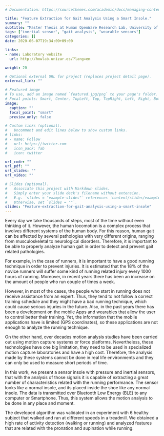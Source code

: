 ```yaml
---
# Documentation: https://sourcethemes.com/academic/docs/managing-content/

title: "Feature Extraction for Gait Analysis Using a Smart Insole."
summary: ""
subtitle: "Master Thesis at Human OpenWare Research Lab, University of Zaragoza (Spain)"
tags: ["inertial sensor", "gait analysis", "wearable sensors"]
categories: []
date: 2020-06-07T19:34:09+09:00

links:
- name: Laboratory website
  url: http://howlab.unizar.es/?lang=en

weight: 20

# Optional external URL for project (replaces project detail page).
external_link: ""

# Featured image
# To use, add an image named `featured.jpg/png` to your page's folder.
# Focal points: Smart, Center, TopLeft, Top, TopRight, Left, Right, BottomLeft, Bottom, BottomRight.
image:
  caption: ""
  focal_point: "smart"
  preview_only: false

# Custom links (optional).
#   Uncomment and edit lines below to show custom links.
# links:
# - name: Follow
#   url: https://twitter.com
#   icon_pack: fab
#   icon: twitter

url_code: ""
url_pdf: ""
url_slides: ""
url_video: ""

# Slides (optional).
#   Associate this project with Markdown slides.
#   Simply enter your slide deck's filename without extension.
#   E.g. `slides = "example-slides"` references `content/slides/example-slides.md`.
#   Otherwise, set `slides = ""`.
slides: "Feature-extraction-for-gait-analysis-using-a-smart-insole"
---
```


Every day we take thousands of steps, most of the time without even thinking of it. However, the human locomotion is a complex process that involves different systems of the human body. For this reason, human gait can be affected by several pathologies with very different origins, ranging from musculoskeletal to neurological disorders. Therefore, it is important to be able to properly analyze human gait in order to detect and prevent gait related pathologies.

For example, in the case of runners, it is important to have a good running technique in order to prevent injuries. It is estimated that the 18% of the novice runners will suffer some kind of running related injury every 1000 hours of running. Moreover, in recent years there has been an increase on the amount of people who run couple of times a week.

However, in most of the cases, the people who start in running does not receive assistance from an expert. Thus, they tend to not follow a correct training schedule and they might have a bad running technique, which could cause serious injuries in the future. Also, in the past years there has been a development on the mobile Apps and wearables that allow the user to control better their training. Yet, the information that the mobile applications have is limited (GPS coordinates), so these applications are not enough to analyze the running technique.

On the other hand, over decades motion analysis studies have been carried out using motion capture systems or force platforms. Nevertheless, these technologies have one big limitation, they need to be used in specialized motion capture laboratories and have a high cost. Therefore, the analysis made by these systems cannot be done in real life environments and they can only be used to measure short periods of time.

In this work, we present a sensor insole with pressure and inertial sensors, that with the analysis of those signals it is capable of extracting a great number of characteristics related with the running performance. The sensor looks like a normal insole, and its placed inside the shoe like any normal insole. The data is transmitted over Bluetooth Low Energy (BLE) to any computer or Smartphone. Thus, this system allows the motion analysis to be done in any place and moment.

The developed algorithm was validated in an experiment with 6 healthy subject that walked and ran at different speeds in a treadmill. We obtained a high rate of activity detection (walking or running) and analyzed features that are related with the pronation and supination while running. 


